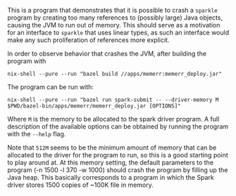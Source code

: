 This is a program that demonstrates that it is possible to crash a `sparkle`
program by creating too many references to (possibly large) Java objects, causing the JVM
to run out of memory. This should serve as a motivation for an interface to
`sparkle` that uses linear types, as such an interface would make any such
proliferation of references more explicit.

In order to observe behavior that crashes the JVM, after building the program
with
```
nix-shell --pure --run "bazel build //apps/memerr:memerr_deploy.jar"
```
The program can be run with:
```
nix-shell --pure --run "bazel run spark-submit -- --driver-memory M $PWD/bazel-bin/apps/memerr/memerr_deploy.jar [OPTIONS]"
```
Where `M` is the memory to be allocated to the spark driver program. A full
description of the available options can be obtained by running the program with
the `--help` flag.

Note that `512M` seems to be the minimum amount of memory that can be allocated
to the driver for the program to run, so this is a good starting point to play
around at. At this memory setting, the default parameters to the program (-n
1500 -l 370 -w 1000) should crash the program by filling up the Java heap. This
basically corresponds to a program in which the Spark driver stores 1500 copies
of ~100K file in memory.
